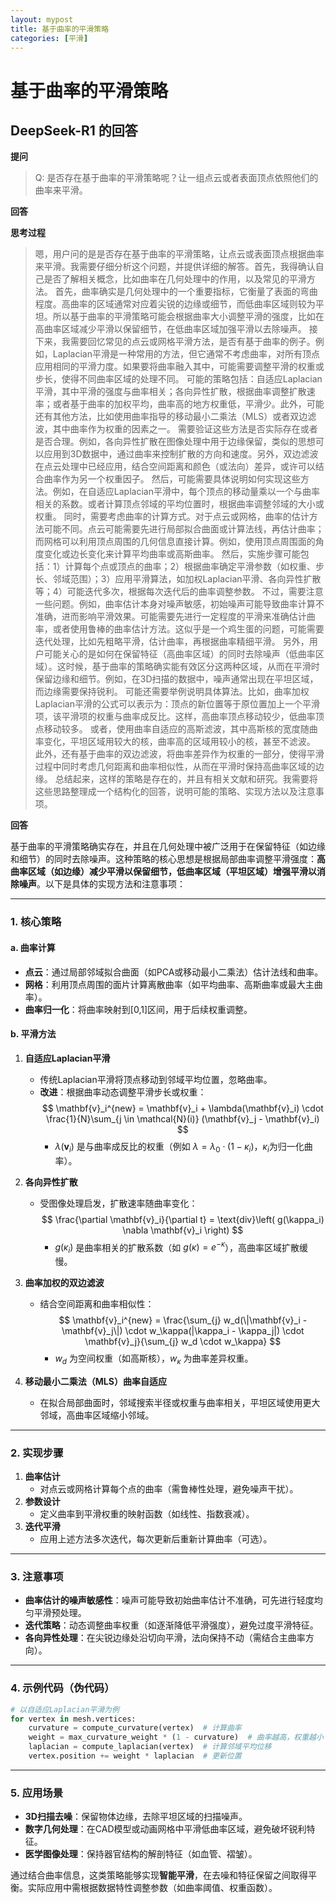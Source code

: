 ```yaml
---
layout: mypost
title: 基于曲率的平滑策略
categories: [平滑]
---
```


# 基于曲率的平滑策略

## DeepSeek-R1 的回答

**提问**

> Q: 是否存在基于曲率的平滑策略呢？让一组点云或者表面顶点依照他们的曲率来平滑。

**回答**

**思考过程**

> 嗯，用户问的是是否存在基于曲率的平滑策略，让点云或表面顶点根据曲率来平滑。我需要仔细分析这个问题，并提供详细的解答。首先，我得确认自己是否了解相关概念，比如曲率在几何处理中的作用，以及常见的平滑方法。
> 首先，曲率确实是几何处理中的一个重要指标，它衡量了表面的弯曲程度。高曲率的区域通常对应着尖锐的边缘或细节，而低曲率区域则较为平坦。所以基于曲率的平滑策略可能会根据曲率大小调整平滑的强度，比如在高曲率区域减少平滑以保留细节，在低曲率区域加强平滑以去除噪声。
> 接下来，我需要回忆常见的点云或网格平滑方法，是否有基于曲率的例子。例如，Laplacian平滑是一种常用的方法，但它通常不考虑曲率，对所有顶点应用相同的平滑力度。如果要将曲率融入其中，可能需要调整平滑的权重或步长，使得不同曲率区域的处理不同。
>可能的策略包括：自适应Laplacian平滑，其中平滑的强度与曲率相关；各向异性扩散，根据曲率调整扩散速率；或者基于曲率的加权平均，曲率高的地方权重低，平滑少。此外，可能还有其他方法，比如使用曲率指导的移动最小二乘法（MLS）或者双边滤波，其中曲率作为权重的因素之一。
> 需要验证这些方法是否实际存在或者是否合理。例如，各向异性扩散在图像处理中用于边缘保留，类似的思想可以应用到3D数据中，通过曲率来控制扩散的方向和速度。另外，双边滤波在点云处理中已经应用，结合空间距离和颜色（或法向）差异，或许可以结合曲率作为另一个权重因子。
> 然后，可能需要具体说明如何实现这些方法。例如，在自适应Laplacian平滑中，每个顶点的移动量乘以一个与曲率相关的系数。或者计算顶点邻域的平均位置时，根据曲率调整邻域的大小或权重。
> 同时，需要考虑曲率的计算方式。对于点云或网格，曲率的估计方法可能不同。点云可能需要先进行局部拟合曲面或计算法线，再估计曲率；而网格可以利用顶点周围的几何信息直接计算。例如，使用顶点周围面的角度变化或边长变化来计算平均曲率或高斯曲率。
> 然后，实施步骤可能包括：1）计算每个点或顶点的曲率；2）根据曲率确定平滑参数（如权重、步长、邻域范围）；3）应用平滑算法，如加权Laplacian平滑、各向异性扩散等；4）可能迭代多次，根据每次迭代后的曲率调整参数。
> 不过，需要注意一些问题。例如，曲率估计本身对噪声敏感，初始噪声可能导致曲率计算不准确，进而影响平滑效果。可能需要先进行一定程度的平滑来准确估计曲率，或者使用鲁棒的曲率估计方法。这似乎是一个鸡生蛋的问题，可能需要迭代处理，比如先粗略平滑，估计曲率，再根据曲率精细平滑。
> 另外，用户可能关心的是如何在保留特征（高曲率区域）的同时去除噪声（低曲率区域）。这时候，基于曲率的策略确实能有效区分这两种区域，从而在平滑时保留边缘和细节。例如，在3D扫描的数据中，噪声通常出现在平坦区域，而边缘需要保持锐利。
> 可能还需要举例说明具体算法。比如，曲率加权Laplacian平滑的公式可以表示为：顶点的新位置等于原位置加上一个平滑项，该平滑项的权重与曲率成反比。这样，高曲率顶点移动较少，低曲率顶点移动较多。
> 或者，使用曲率自适应的高斯滤波，其中高斯核的宽度随曲率变化，平坦区域用较大的核，曲率高的区域用较小的核，甚至不滤波。
> 此外，还有基于曲率的双边滤波，将曲率差异作为权重的一部分，使得平滑过程中同时考虑几何距离和曲率相似性，从而在平滑时保持高曲率区域的边缘。
> 总结起来，这样的策略是存在的，并且有相关文献和研究。我需要将这些思路整理成一个结构化的回答，说明可能的策略、实现方法以及注意事项。

**回答**

基于曲率的平滑策略确实存在，并且在几何处理中被广泛用于在保留特征（如边缘和细节）的同时去除噪声。这种策略的核心思想是根据局部曲率调整平滑强度：**高曲率区域（如边缘）减少平滑以保留细节，低曲率区域（平坦区域）增强平滑以消除噪声**。以下是具体的实现方法和注意事项：

---

### **1. 核心策略**
#### **a. 曲率计算**
- **点云**：通过局部邻域拟合曲面（如PCA或移动最小二乘法）估计法线和曲率。
- **网格**：利用顶点周围的面片计算离散曲率（如平均曲率、高斯曲率或最大主曲率）。
- **曲率归一化**：将曲率映射到[0,1]区间，用于后续权重调整。

#### **b. 平滑方法**
1. **自适应Laplacian平滑**  
   - 传统Laplacian平滑将顶点移动到邻域平均位置，忽略曲率。  
   - **改进**：根据曲率动态调整平滑步长或权重：  
     $$
     \mathbf{v}_i^{new} = \mathbf{v}_i + \lambda(\mathbf{v}_i) \cdot \frac{1}{N}\sum_{j \in \mathcal{N}(i)} (\mathbf{v}_j - \mathbf{v}_i)
     $$
     - $\lambda(\mathbf{v}_i)$ 是与曲率成反比的权重（例如 $\lambda = \lambda_0 \cdot (1 - \kappa_i)$，$\kappa_i$为归一化曲率）。

2. **各向异性扩散**  
   - 受图像处理启发，扩散速率随曲率变化：  
     $$
     \frac{\partial \mathbf{v}_i}{\partial t} = \text{div}\left( g(\kappa_i) \nabla \mathbf{v}_i \right)
     $$
     - $g(\kappa_i)$ 是曲率相关的扩散系数（如 $g(\kappa) = e^{-\kappa}$），高曲率区域扩散缓慢。

3. **曲率加权的双边滤波**  
   - 结合空间距离和曲率相似性：  
     $$
     \mathbf{v}_i^{new} = \frac{\sum_{j} w_d(\|\mathbf{v}_i - \mathbf{v}_j\|) \cdot w_\kappa(|\kappa_i - \kappa_j|) \cdot \mathbf{v}_j}{\sum_{j} w_d \cdot w_\kappa}
     $$
     - $w_d$ 为空间权重（如高斯核），$w_\kappa$ 为曲率差异权重。

4. **移动最小二乘法（MLS）曲率自适应**  
   - 在拟合局部曲面时，邻域搜索半径或权重与曲率相关，平坦区域使用更大邻域，高曲率区域缩小邻域。

---

### **2. 实现步骤**
1. **曲率估计**  
   - 对点云或网格计算每个点的曲率（需鲁棒性处理，避免噪声干扰）。
2. **参数设计**  
   - 定义曲率到平滑权重的映射函数（如线性、指数衰减）。
3. **迭代平滑**  
   - 应用上述方法多次迭代，每次更新后重新计算曲率（可选）。

---

### **3. 注意事项**
- **曲率估计的噪声敏感性**：噪声可能导致初始曲率估计不准确，可先进行轻度均匀平滑预处理。
- **迭代策略**：动态调整曲率权重（如逐渐降低平滑强度），避免过度平滑特征。
- **各向异性处理**：在尖锐边缘处沿切向平滑，法向保持不动（需结合主曲率方向）。

---

### **4. 示例代码（伪代码）**
```python
# 以自适应Laplacian平滑为例
for vertex in mesh.vertices:
    curvature = compute_curvature(vertex)  # 计算曲率
    weight = max_curvature_weight * (1 - curvature)  # 曲率越高，权重越小
    laplacian = compute_laplacian(vertex)  # 计算邻域平均位移
    vertex.position += weight * laplacian  # 更新位置
```

---

### **5. 应用场景**
- **3D扫描去噪**：保留物体边缘，去除平坦区域的扫描噪声。
- **数字几何处理**：在CAD模型或动画网格中平滑低曲率区域，避免破坏锐利特征。
- **医学图像处理**：保持器官结构的解剖特征（如血管、褶皱）。

通过结合曲率信息，这类策略能够实现**智能平滑**，在去噪和特征保留之间取得平衡。实际应用中需根据数据特性调整参数（如曲率阈值、权重函数）。